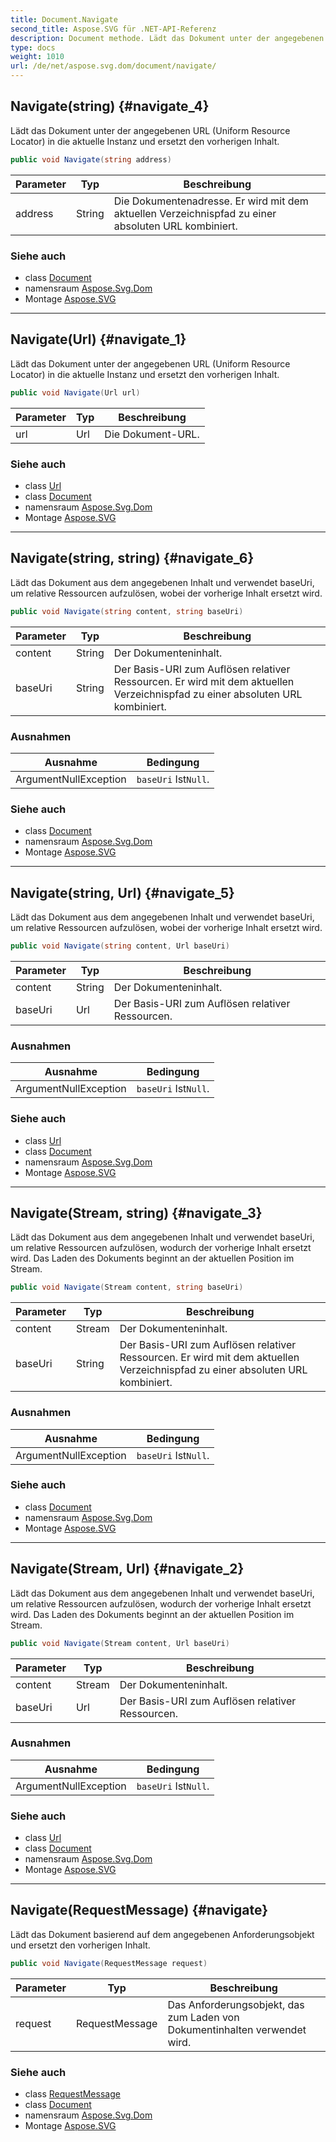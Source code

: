 ```yaml
---
title: Document.Navigate
second_title: Aspose.SVG für .NET-API-Referenz
description: Document methode. Lädt das Dokument unter der angegebenen URL Uniform Resource Locator in die aktuelle Instanz und ersetzt den vorherigen Inhalt.
type: docs
weight: 1010
url: /de/net/aspose.svg.dom/document/navigate/
---
```

## Navigate(string) {#navigate_4}

Lädt das Dokument unter der angegebenen URL (Uniform Resource Locator) in die aktuelle Instanz und ersetzt den vorherigen Inhalt.

```csharp
public void Navigate(string address)
```

| Parameter | Typ | Beschreibung |
| --- | --- | --- |
| address | String | Die Dokumentenadresse. Er wird mit dem aktuellen Verzeichnispfad zu einer absoluten URL kombiniert. |

### Siehe auch

* class [Document](../)
* namensraum [Aspose.Svg.Dom](../../document/)
* Montage [Aspose.SVG](../../../)

---

## Navigate(Url) {#navigate_1}

Lädt das Dokument unter der angegebenen URL (Uniform Resource Locator) in die aktuelle Instanz und ersetzt den vorherigen Inhalt.

```csharp
public void Navigate(Url url)
```

| Parameter | Typ | Beschreibung |
| --- | --- | --- |
| url | Url | Die Dokument-URL. |

### Siehe auch

* class [Url](../../../aspose.svg/url/)
* class [Document](../)
* namensraum [Aspose.Svg.Dom](../../document/)
* Montage [Aspose.SVG](../../../)

---

## Navigate(string, string) {#navigate_6}

Lädt das Dokument aus dem angegebenen Inhalt und verwendet baseUri, um relative Ressourcen aufzulösen, wobei der vorherige Inhalt ersetzt wird.

```csharp
public void Navigate(string content, string baseUri)
```

| Parameter | Typ | Beschreibung |
| --- | --- | --- |
| content | String | Der Dokumenteninhalt. |
| baseUri | String | Der Basis-URI zum Auflösen relativer Ressourcen. Er wird mit dem aktuellen Verzeichnispfad zu einer absoluten URL kombiniert. |

### Ausnahmen

| Ausnahme | Bedingung |
| --- | --- |
| ArgumentNullException | `baseUri` Ist`Null`. |

### Siehe auch

* class [Document](../)
* namensraum [Aspose.Svg.Dom](../../document/)
* Montage [Aspose.SVG](../../../)

---

## Navigate(string, Url) {#navigate_5}

Lädt das Dokument aus dem angegebenen Inhalt und verwendet baseUri, um relative Ressourcen aufzulösen, wobei der vorherige Inhalt ersetzt wird.

```csharp
public void Navigate(string content, Url baseUri)
```

| Parameter | Typ | Beschreibung |
| --- | --- | --- |
| content | String | Der Dokumenteninhalt. |
| baseUri | Url | Der Basis-URI zum Auflösen relativer Ressourcen. |

### Ausnahmen

| Ausnahme | Bedingung |
| --- | --- |
| ArgumentNullException | `baseUri` Ist`Null`. |

### Siehe auch

* class [Url](../../../aspose.svg/url/)
* class [Document](../)
* namensraum [Aspose.Svg.Dom](../../document/)
* Montage [Aspose.SVG](../../../)

---

## Navigate(Stream, string) {#navigate_3}

Lädt das Dokument aus dem angegebenen Inhalt und verwendet baseUri, um relative Ressourcen aufzulösen, wodurch der vorherige Inhalt ersetzt wird. Das Laden des Dokuments beginnt an der aktuellen Position im Stream.

```csharp
public void Navigate(Stream content, string baseUri)
```

| Parameter | Typ | Beschreibung |
| --- | --- | --- |
| content | Stream | Der Dokumenteninhalt. |
| baseUri | String | Der Basis-URI zum Auflösen relativer Ressourcen. Er wird mit dem aktuellen Verzeichnispfad zu einer absoluten URL kombiniert. |

### Ausnahmen

| Ausnahme | Bedingung |
| --- | --- |
| ArgumentNullException | `baseUri` Ist`Null`. |

### Siehe auch

* class [Document](../)
* namensraum [Aspose.Svg.Dom](../../document/)
* Montage [Aspose.SVG](../../../)

---

## Navigate(Stream, Url) {#navigate_2}

Lädt das Dokument aus dem angegebenen Inhalt und verwendet baseUri, um relative Ressourcen aufzulösen, wodurch der vorherige Inhalt ersetzt wird. Das Laden des Dokuments beginnt an der aktuellen Position im Stream.

```csharp
public void Navigate(Stream content, Url baseUri)
```

| Parameter | Typ | Beschreibung |
| --- | --- | --- |
| content | Stream | Der Dokumenteninhalt. |
| baseUri | Url | Der Basis-URI zum Auflösen relativer Ressourcen. |

### Ausnahmen

| Ausnahme | Bedingung |
| --- | --- |
| ArgumentNullException | `baseUri` Ist`Null`. |

### Siehe auch

* class [Url](../../../aspose.svg/url/)
* class [Document](../)
* namensraum [Aspose.Svg.Dom](../../document/)
* Montage [Aspose.SVG](../../../)

---

## Navigate(RequestMessage) {#navigate}

Lädt das Dokument basierend auf dem angegebenen Anforderungsobjekt und ersetzt den vorherigen Inhalt.

```csharp
public void Navigate(RequestMessage request)
```

| Parameter | Typ | Beschreibung |
| --- | --- | --- |
| request | RequestMessage | Das Anforderungsobjekt, das zum Laden von Dokumentinhalten verwendet wird. |

### Siehe auch

* class [RequestMessage](../../../aspose.svg.net/requestmessage/)
* class [Document](../)
* namensraum [Aspose.Svg.Dom](../../document/)
* Montage [Aspose.SVG](../../../)


